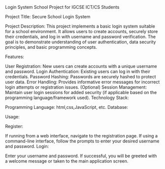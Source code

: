 Login System School Project for IGCSE ICT/CS Students

Project Title: Secure School Login System

Project Description:
This project implements a basic login system suitable for a school environment. 
It allows users to create accounts, securely store their credentials, and 
log in with username and password verification. The goal is to demonstrate understanding of user authentication, data security principles, and basic programming concepts.

Features:

User Registration: New users can create accounts with a unique username and password.
Login Authentication: Existing users can log in with their credentials.
Password Hashing: Passwords are securely hashed to protect user data.
Error Handling: Provides informative error messages for incorrect login attempts or registration issues.
(Optional) Session Management: Maintain user login sessions for added security (if applicable based on the programming language/framework used).
Technology Stack:

Programming Language: html,css,JavaScript, etc.
Database:

Usage:

Register:

If running from a web interface, navigate to the registration page.
If using a command-line interface, follow the prompts to enter your desired username and password.
Login:

Enter your username and password.
If successful, you will be greeted with a welcome message or taken to the main application screen.
